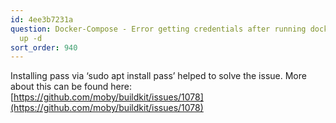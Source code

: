 ```yaml
---
id: 4ee3b7231a
question: Docker-Compose - Error getting credentials after running docker-compose
  up -d
sort_order: 940
---
```


Installing pass via ‘sudo apt install pass’ helped to solve the issue. More about this can be found here: [https://github.com/moby/buildkit/issues/1078](https://github.com/moby/buildkit/issues/1078)

